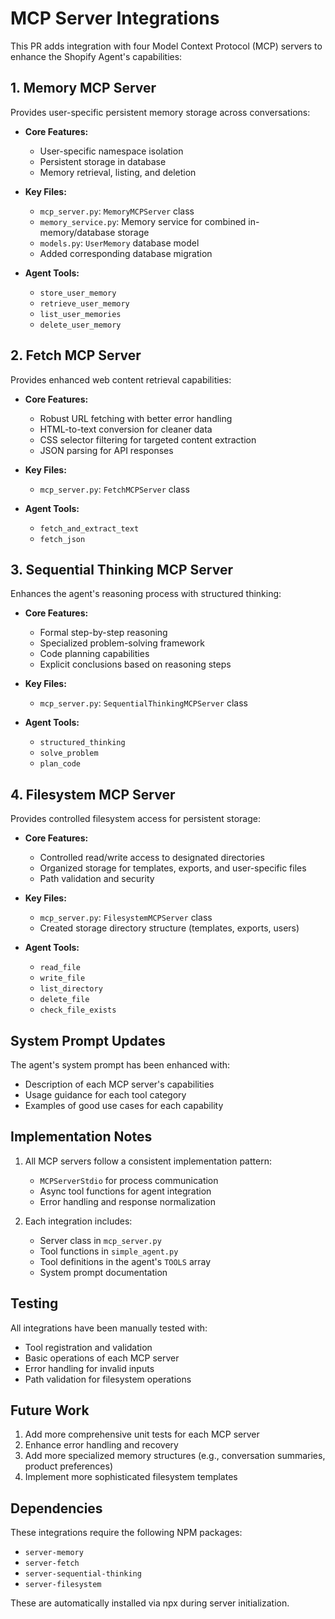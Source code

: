# MCP Server Integrations

This PR adds integration with four Model Context Protocol (MCP) servers to enhance the Shopify Agent's capabilities:

## 1. Memory MCP Server

Provides user-specific persistent memory storage across conversations:

- **Core Features:**
  - User-specific namespace isolation
  - Persistent storage in database
  - Memory retrieval, listing, and deletion

- **Key Files:**
  - `mcp_server.py`: `MemoryMCPServer` class
  - `memory_service.py`: Memory service for combined in-memory/database storage
  - `models.py`: `UserMemory` database model
  - Added corresponding database migration

- **Agent Tools:**
  - `store_user_memory`
  - `retrieve_user_memory`
  - `list_user_memories`
  - `delete_user_memory`

## 2. Fetch MCP Server

Provides enhanced web content retrieval capabilities:

- **Core Features:**
  - Robust URL fetching with better error handling
  - HTML-to-text conversion for cleaner data
  - CSS selector filtering for targeted content extraction
  - JSON parsing for API responses

- **Key Files:**
  - `mcp_server.py`: `FetchMCPServer` class

- **Agent Tools:**
  - `fetch_and_extract_text`
  - `fetch_json`

## 3. Sequential Thinking MCP Server

Enhances the agent's reasoning process with structured thinking:

- **Core Features:**
  - Formal step-by-step reasoning
  - Specialized problem-solving framework
  - Code planning capabilities
  - Explicit conclusions based on reasoning steps

- **Key Files:**
  - `mcp_server.py`: `SequentialThinkingMCPServer` class

- **Agent Tools:**
  - `structured_thinking`
  - `solve_problem`
  - `plan_code`

## 4. Filesystem MCP Server

Provides controlled filesystem access for persistent storage:

- **Core Features:**
  - Controlled read/write access to designated directories
  - Organized storage for templates, exports, and user-specific files
  - Path validation and security

- **Key Files:**
  - `mcp_server.py`: `FilesystemMCPServer` class
  - Created storage directory structure (templates, exports, users)

- **Agent Tools:**
  - `read_file`
  - `write_file`
  - `list_directory`
  - `delete_file`
  - `check_file_exists`

## System Prompt Updates

The agent's system prompt has been enhanced with:

- Description of each MCP server's capabilities
- Usage guidance for each tool category
- Examples of good use cases for each capability

## Implementation Notes

1. All MCP servers follow a consistent implementation pattern:
   - `MCPServerStdio` for process communication
   - Async tool functions for agent integration
   - Error handling and response normalization

2. Each integration includes:
   - Server class in `mcp_server.py`
   - Tool functions in `simple_agent.py`
   - Tool definitions in the agent's `TOOLS` array
   - System prompt documentation

## Testing

All integrations have been manually tested with:
- Tool registration and validation
- Basic operations of each MCP server
- Error handling for invalid inputs
- Path validation for filesystem operations

## Future Work

1. Add more comprehensive unit tests for each MCP server
2. Enhance error handling and recovery
3. Add more specialized memory structures (e.g., conversation summaries, product preferences)
4. Implement more sophisticated filesystem templates

## Dependencies

These integrations require the following NPM packages:
- `server-memory`
- `server-fetch`
- `server-sequential-thinking`
- `server-filesystem`

These are automatically installed via npx during server initialization.